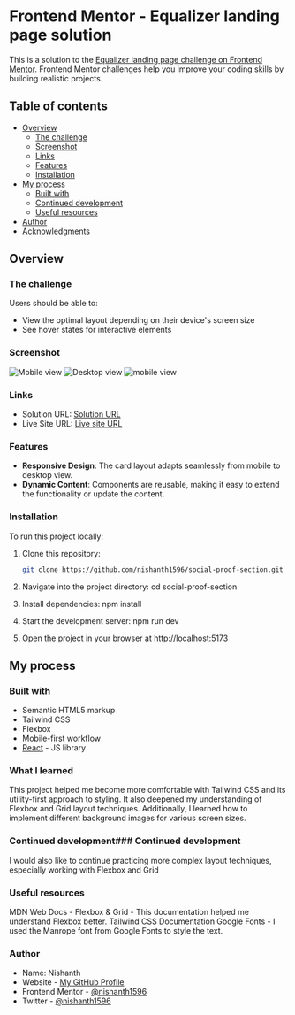 # Frontend Mentor - Equalizer landing page solution

This is a solution to the [Equalizer landing page challenge on Frontend Mentor](https://www.frontendmentor.io/challenges/equalizer-landing-page-7VJ4gp3DE). Frontend Mentor challenges help you improve your coding skills by building realistic projects.

## Table of contents

- [Overview](#overview)
  - [The challenge](#the-challenge)
  - [Screenshot](#screenshot)
  - [Links](#links)
  - [Features](#Features)
  - [Installation](#Installation)
- [My process](#my-process)
  - [Built with](#built-with)
  - [Continued development](#continued-development)
  - [Useful resources](#useful-resources)
- [Author](#author)
- [Acknowledgments](#acknowledgments)

## Overview

### The challenge

Users should be able to:

- View the optimal layout depending on their device's screen size
- See hover states for interactive elements

### Screenshot

![Mobile view](./screenshot.png)
![Desktop view](./screenshot1.png)
![mobile view](./screenshot2.png)

### Links

- Solution URL: [Solution URL](https://github.com/nishanth1596/article-preview-component)
- Live Site URL: [Live site URL](https://nishanth-equalizer-landing-page.netlify.app/)

### Features

- **Responsive Design**: The card layout adapts seamlessly from mobile to desktop view.
- **Dynamic Content**: Components are reusable, making it easy to extend the functionality or update the content.

### Installation

To run this project locally:

1. Clone this repository:

   ```bash
   git clone https://github.com/nishanth1596/social-proof-section.git
   ```

2. Navigate into the project directory:
   cd social-proof-section

3. Install dependencies:
   npm install

4. Start the development server:
   npm run dev

5. Open the project in your browser at http://localhost:5173

## My process

### Built with

- Semantic HTML5 markup
- Tailwind CSS
- Flexbox
- Mobile-first workflow
- [React](https://reactjs.org/) - JS library

### What I learned

This project helped me become more comfortable with Tailwind CSS and its utility-first approach to styling. It also deepened my understanding of Flexbox and Grid layout techniques. Additionally, I learned how to implement different background images for various screen sizes.

### Continued development### Continued development

I would also like to continue practicing more complex layout techniques, especially working with Flexbox and Grid

### Useful resources

MDN Web Docs - Flexbox & Grid - This documentation helped me understand Flexbox better.
Tailwind CSS Documentation
Google Fonts - I used the Manrope font from Google Fonts to style the text.

### Author

- Name: Nishanth
- Website - [My GitHub Profile](https://github.com/nishanth1596)
- Frontend Mentor - [@nishanth1596](https://www.frontendmentor.io/profile/nishanth1596)
- Twitter - [@nishanth1596](https://x.com/nishanth1596)

